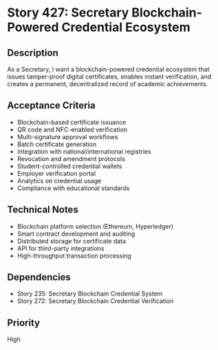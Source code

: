 # Story 427: Secretary Blockchain-Powered Credential Ecosystem

## Description
As a Secretary, I want a blockchain-powered credential ecosystem that issues tamper-proof digital certificates, enables instant verification, and creates a permanent, decentralized record of academic achievements.

## Acceptance Criteria
- Blockchain-based certificate issuance
- QR code and NFC-enabled verification
- Multi-signature approval workflows
- Batch certificate generation
- Integration with national/international registries
- Revocation and amendment protocols
- Student-controlled credential wallets
- Employer verification portal
- Analytics on credential usage
- Compliance with educational standards

## Technical Notes
- Blockchain platform selection (Ethereum, Hyperledger)
- Smart contract development and auditing
- Distributed storage for certificate data
- API for third-party integrations
- High-throughput transaction processing

## Dependencies
- Story 235: Secretary Blockchain Credential System
- Story 272: Secretary Blockchain Credential Verification

## Priority
High